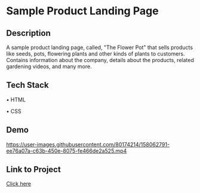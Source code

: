 # Sample Product Landing Page

## Description
A sample product landing page, called, "The Flower Pot" that sells products like seeds, pots, flowering plants and other kinds of plants to customers.
Contains information about the company, details about the products, related gardening videos, and many more. 

## Tech Stack
• HTML

• CSS

## Demo

https://user-images.githubusercontent.com/80174214/158062791-ee76a07a-c63b-450e-8075-fe466de2a525.mp4

## Link to Project
[Click here](https://codepen.io/abhilipsasahoo03/pen/Exboyoz)
